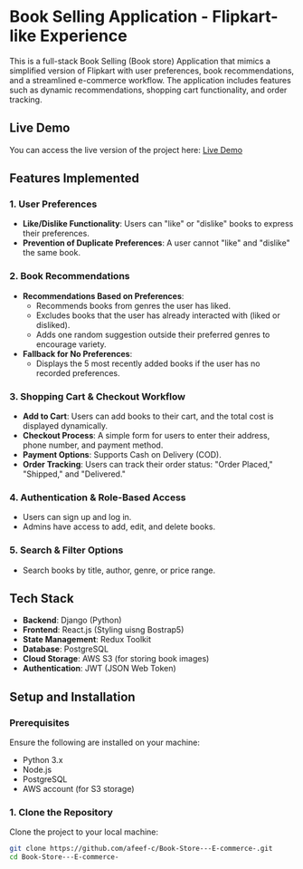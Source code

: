 # Book Selling Application - Flipkart-like Experience

This is a full-stack Book Selling (Book store) Application that mimics a simplified version of Flipkart with user preferences, book recommendations, and a streamlined e-commerce workflow. The application includes features such as dynamic recommendations, shopping cart functionality, and order tracking.

## Live Demo

You can access the live version of the project here: [Live Demo](https://book-store-e-commerce.onrender.com)


## Features Implemented

### 1. **User Preferences**
   - **Like/Dislike Functionality**: Users can "like" or "dislike" books to express their preferences.
   - **Prevention of Duplicate Preferences**: A user cannot "like" and "dislike" the same book.

### 2. **Book Recommendations**
   - **Recommendations Based on Preferences**:
     - Recommends books from genres the user has liked.
     - Excludes books that the user has already interacted with (liked or disliked).
     - Adds one random suggestion outside their preferred genres to encourage variety.
   - **Fallback for No Preferences**:
     - Displays the 5 most recently added books if the user has no recorded preferences.

### 3. **Shopping Cart & Checkout Workflow**
   - **Add to Cart**: Users can add books to their cart, and the total cost is displayed dynamically.
   - **Checkout Process**: A simple form for users to enter their address, phone number, and payment method.
   - **Payment Options**: Supports Cash on Delivery (COD).
   - **Order Tracking**: Users can track their order status: "Order Placed," "Shipped," and "Delivered."

### 4. **Authentication & Role-Based Access**
   - Users can sign up and log in.
   - Admins have access to add, edit, and delete books.

### 5. **Search & Filter Options**
   - Search books by title, author, genre, or price range.

## Tech Stack

- **Backend**: Django (Python)
- **Frontend**: React.js (Styling uisng Bostrap5)
- **State Management**: Redux Toolkit
- **Database**: PostgreSQL
- **Cloud Storage**: AWS S3 (for storing book images)
- **Authentication**: JWT (JSON Web Token)

## Setup and Installation

### Prerequisites

Ensure the following are installed on your machine:
- Python 3.x
- Node.js
- PostgreSQL
- AWS account (for S3 storage)

### 1. Clone the Repository

Clone the project to your local machine:

```bash
git clone https://github.com/afeef-c/Book-Store---E-commerce-.git
cd Book-Store---E-commerce-


